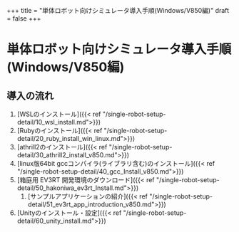 +++
title = "単体ロボット向けシミュレータ導入手順(Windows/V850編)"
draft = false
+++

# 単体ロボット向けシミュレータ導入手順(Windows/V850編)



## 導入の流れ

1. [WSLのインストール]({{< ref "/single-robot-setup-detail/10_wsl_install.md">}})
1. [Rubyのインストール]({{< ref "/single-robot-setup-detail/20_ruby_install_win_linux.md">}})
1. [athrill2のインストール]({{< ref "/single-robot-setup-detail/30_athrill2_install_v850.md">}})
1. [linux版64bit gccコンパイラ(ライブラリ含む)のインストール]({{< ref "/single-robot-setup-detail/40_gcc_Install_v850.md">}})
1. [箱庭用 EV3RT 開発環境のダウンロード]({{< ref "/single-robot-setup-detail/50_hakoniwa_ev3rt_Install.md">}})
    1. [サンプルアプリケーションの紹介]({{< ref "/single-robot-setup-detail/51_ev3rt_app_introduction_v850.md">}})
1. [Unityのインストール・設定]({{< ref "/single-robot-setup-detail/60_unity_install.md">}})

